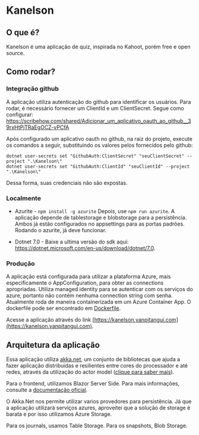 # Kanelson

## O que é?
Kanelson é uma aplicação de quiz, inspirada no Kahoot, porém free e open source.

## Como rodar?
### Integração github
A aplicação utiliza autenticação do github para identificar os usuários. Para rodar, é necessário fornecer um ClientId e um ClientSecret.
Segue como configurar:
https://scribehow.com/shared/Adicionar_um_aplicativo_oauth_ao_github__39rxHtPjTRaEgOCZ-vPCfA

Após configurado um aplicativo oauth no github, na raiz do projeto, execute os comandos a seguir, substituindo os valores pelos fornecidos pelo github:
```
dotnet user-secrets set "GithubAuth:ClientSecret" "seuClientSecret" --project ".\Kanelson\"
dotnet user-secrets set "GithubAuth:ClientId" "seuClientId" --project ".\Kanelson\"
```
Dessa forma, suas credenciais não são expostas.

### Localmente

- Azurite - `npm install -g azurite` Depois, use `npm run azurite`.
A aplicação depende de tablestorage e blobstorage para a persistência. Ambos já estão configurados no appsettings para as portas padrões. Rodando o azurite, já deve funcionar.

- Dotnet 7.0 - Baixe a ultima versão do sdk aqui: https://dotnet.microsoft.com/en-us/download/dotnet/7.0.

### Produção
A aplicação está configurada para utilizar a plataforma Azure, mais especificamente o AppConfiguration, para obter as connections apropriadas.
Utiliza managed identity para se autenticar com os serviços do azure, portanto não contém nenhuma connection string com senha.
Atualmente roda de maneira containerizada em um Azure Container App. O dockerfile pode ser encontrado em [Dockerfile](Dockerfile).

Acesse a aplicação através do link [https://kanelson.yanpitangui.com](https://kanelson.yanpitangui.com).

## Arquitetura da aplicação

Essa aplicação utiliza [akka.net](https://getakka.net/), um conjunto de bibliotecas que ajuda a fazer aplicação distribuidas e resilientes entre cores do processador e até redes,
através da utilização do actor model ([clique para saber mais](https://en.wikipedia.org/wiki/Actor_model#:~:text=The%20actor%20model%20in%20computer%20science%20is%20a,how%20to%20respond%20to%20the%20next%20message%20received)).

Para o frontend, utilizamos Blazor Server Side. Para mais informações, consulte a [documentação oficial](https://learn.microsoft.com/pt-br/aspnet/core/blazor/hosting-models?view=aspnetcore-7.0).

O Akka.Net nos permite utilizar varios provedores para persistência. Já que a aplicação utilizará serviços azures, 
aproveitei que a solução de storage é barata e por isso utilizamos Azure Storage.

Para os journals, usamos Table Storage. Para os snapshots, Blob Storage.










